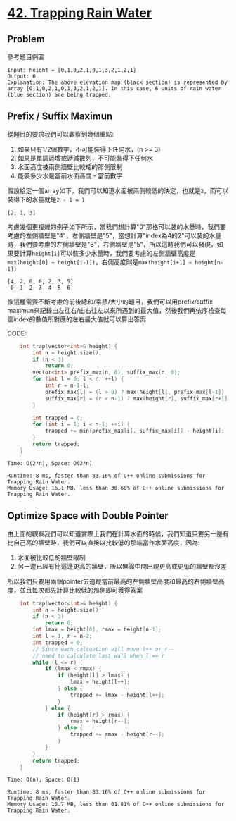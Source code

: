 # [42. Trapping Rain Water](https://leetcode.com/problems/trapping-rain-water/)

## Problem
參考題目例圖
```
Input: height = [0,1,0,2,1,0,1,3,2,1,2,1]
Output: 6
Explanation: The above elevation map (black section) is represented by array [0,1,0,2,1,0,1,3,2,1,2,1]. In this case, 6 units of rain water (blue section) are being trapped.
```

## Prefix / Suffix Maximun
從題目的要求我們可以觀察到幾個重點:
1. 如果只有1/2個數字，不可能裝得下任何水，(n >= 3)
2. 如果是單調遞增或遞減數列，不可能裝得下任何水
3. 水面高度被兩側牆壁比較矮的那側限制
4. 能裝多少水是當前水面高度 - 當前數字

假設給定一個array如下，我們可以知道水面被兩側較低的決定，也就是`2`，而可以裝得下的水量就是`2 - 1 = 1`
```
[2, 1, 3]
```

考慮幾個更複雜的例子如下所示，當我們想計算"0"那格可以裝的水量時，我們要考慮的左側牆壁是"4"，右側牆壁是"5"，當想計算"index為4的2"可以裝的水量時，我們要考慮的左側牆壁是"6"，右側牆壁是"5"，所以這時我們可以發現，如果要計算`height[i]`可以裝多少水量時，我們要考慮的左側牆壁高度是`max(height[0] ~ height[i-1])`，右側高度則是`max(height[i+1] ~ height[n-1])`
```
[4, 2, 0, 6, 2, 3, 5]
 0  1  2  3  4  5  6
```

像這種需要不斷考慮的前後總和/乘積/大小的題目，我們可以用prefix/suffix maximun來記錄由左往右/由右往左以來所遇到的最大值，然後我們再依序檢查每個index的數值所對應的左右最大值就可以算出答案

CODE:
```cpp
    int trap(vector<int>& height) {
        int n = height.size();
        if (n < 3)
            return 0;
        vector<int> prefix_max(n, 0), suffix_max(n, 0);
        for (int l = 0; l < n; ++l) {
            int r = n-1-l;
            prefix_max[l] = (l > 0) ? max(height[l], prefix_max[l-1]) : height[l];
            suffix_max[r] = (r < n-1) ? max(height[r], suffix_max[r+1]) : height[r];
        }

        int trapped = 0;
        for (int i = 1; i < n-1; ++i) {
            trapped += min(prefix_max[i], suffix_max[i]) - height[i];
        }
        return trapped;
    }
```

`Time: O(2*n), Space: O(2*n)`

```
Runtime: 8 ms, faster than 83.16% of C++ online submissions for Trapping Rain Water.
Memory Usage: 16.1 MB, less than 30.60% of C++ online submissions for Trapping Rain Water.
```

## Optimize Space with Double Pointer
由上面的觀察我們可以知道實際上我們在計算水面的時候，我們知道只要另一邊有比自己高的牆壁時，我們可以直接以比較低的那端當作水面高度，因為:
1. 水面被比較低的牆壁限制
2. 另一邊已經有比這邊更高的牆壁，所以無論中間出現更高或更低的牆壁都沒差

所以我們只要用兩個pointer去追蹤當前最高的左側牆壁高度和最高的右側牆壁高度，並且每次都先計算比較低的那側即可獲得答案

```cpp
    int trap(vector<int>& height) {
        int n = height.size();
        if (n < 3)
            return 0;
        int lmax = height[0], rmax = height[n-1];
        int l = 1, r = n-2;
        int trapped = 0;
        // Since each calcuation will move l++ or r--
        // need to calculate last wall when l == r
        while (l <= r) {
            if (lmax < rmax) {
                if (height[l] > lmax) {
                    lmax = height[l++];
                } else {
                    trapped += lmax - height[l++];
                }
            } else {
                if (height[r] > rmax) {
                    rmax = height[r--];
                } else {
                    trapped += rmax - height[r--];
                }
            }
        }
        return trapped;
    }
```

`Time: O(n), Space: O(1)`

```
Runtime: 8 ms, faster than 83.16% of C++ online submissions for Trapping Rain Water.
Memory Usage: 15.7 MB, less than 61.81% of C++ online submissions for Trapping Rain Water.
```